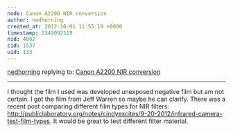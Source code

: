 ```yaml
---
node: Canon A2200 NIR conversion
author: nedhorning
created_at: 2012-10-01 11:55:19 +0000
timestamp: 1349092519
nid: 4002
cid: 1537
uid: 133
---
```




[nedhorning](../profile/nedhorning) replying to: [Canon A2200 NIR conversion](../notes/nedhorning/9-25-2012/canon-a2200-nir-conversion)

----
I thought the film I used was developed unexposed negative film but am not certain. I got the film from Jeff Warren so maybe he can clarify. There was a recent post comparing different film types for NIR filters: http://publiclaboratory.org/notes/cindyexcites/9-20-2012/infrared-camera-test-film-types. It would be great to test different filter material. 